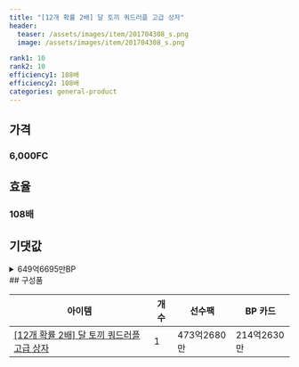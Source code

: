 ```yaml
---
title: "[12개 확률 2배] 달 토끼 쿼드러플 고급 상자"
header:
  teaser: /assets/images/item/201704308_s.png
  image: /assets/images/item/201704308_s.png

rank1: 10
rank2: 10
efficiency1: 108배
efficiency2: 108배
categories: general-product
---
```



## 가격
### 6,000FC
## 효율
### 108배
## 기댓값
<details>
<summary>649억6695만BP</summary>
<div markdown="1">
- 선수팩 473억2680만BP
  - 수수료 쿠폰 40% 적용 시 454억3373만BP
  - 수수료 쿠폰 30% 적용 시 435억4065만BP
  - 수수료 쿠폰 20% 적용 시 416억4758만BP
- BP 카드 214억2630만BP

</div>
</details>
## 구성품

|아이템|개수|선수팩|BP 카드|
|---|---|---|---|
|[[12개 확률 2배] 달 토끼 쿼드러플 고급 상자](/box/7582)|1|473억2680만|214억2630만|
